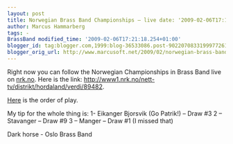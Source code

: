 ```yaml
---
layout: post
title: Norwegian Brass Band Championships – live date: '2009-02-06T17:18:00.001+01:00'
author: Marcus Hammarberg
tags: -
BrassBand modified_time: '2009-02-06T17:21:18.254+01:00'
blogger_id: tag:blogger.com,1999:blog-36533086.post-9022070833199977261
blogger_orig_url: http://www.marcusoft.net/2009/02/norwegian-brass-band-championships-live.html
---
```



Right now you can follow the Norwegian Championships in Brass Band live
on <a href="http://www.nrk.no" target="_blank">nrk.no</a>. Here is the
link: <http://www1.nrk.no/nett-tv/distrikt/hordaland/verdi/89482>.

<a href="http://www.4barsrest.com/news/detail.asp?id=9359"
target="_blank">Here</a> is the order of play.

My tip for the whole thing is:
1- Eikanger Bjorsvik (Go Patrik!) – Draw \#3
2 – Stavanger – Draw \#9
3 – Manger – Draw \#1 (I missed that)

Dark horse - Oslo Brass Band
